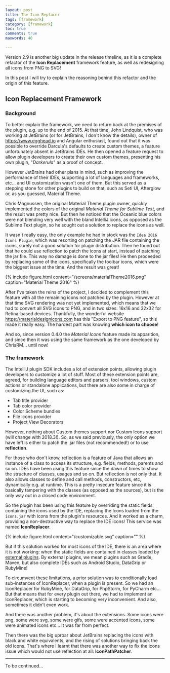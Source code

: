 ```yaml
---
layout: post
title: The Icon Replacer
tags: [framework]
category: [framework]
toc: true
comments: true
maxwords: 40

---
```


Version 2.9 is another big update in the release timeline, as it is a complete refactor of the **Icon Replacement** framework feature, as well as redesigning all icons from PNG to SVG!

In this post I will try to explain the reasoning behind this refactor and the origin of this feature.

## Icon Replacement Framework

### Background

To better explain the framework, we need to return back at the premises of the plugin, e.g. up to the end of 2015. At that time, John Lindquist, who was working at JetBrains (or for JetBrains, I don't know the details), owner of https://www.egghead.io and Angular enthusiast, found out that it was possible to override Darcula's defaults to create custom themes, a feature unfortunately absent in JetBrains IDEs. He then opened a feature request to allow plugin developers to create their own custom themes, presenting his own plugin, "_Darkerula_" as a proof of concept.

However JetBrains had other plans in mind, such as improving the performance of their IDEs, supporting a lot of languages and frameworks, etc... and UI customization wasn't one of them. But this served as a stepping stone for other plugins to build on that, such as Seti UI, Afterglow or, as you guessed, Material Theme.

Chris Magnussen, the original Material Theme plugin owner, quickly implemented the colors of the original _Material Theme for Sublime Text_, and the result was pretty nice. But then he noticed that the Oceanic blue colors were not blending very well with the bland IntelliJ icons, as opposed as the Sublime Text plugin, so he sought out a solution to replace the icons as well.

It wasn't really easy, the only example he had in stock was the `Idea 2016 Icons Plugin`, which was resorting on patching the JAR file containing the icons, surely not a good solution for plugin distribution. Then he found out that he could use reflection to patch the icons at start, instead of patching the jar file. This way no damage is done to the jar files! He then proceeded by replacing some of the icons, specifically the toolbar icons, which were the biggest issue at the time. And the result was great!

{% include figure.html content="/screens/materialTheme2016.png" caption="Material Theme 2016" %}

After I've taken the reins of the project, I decided to complement this feature with all the remaining icons not patched by the plugin. However at that time SVG rendering was not yet implemented, which means that we had to convert all SVG icons to PNG, and in two sizes: 16x16 and 32x32 for Retina-based devices. Thankfully, the wonderful website https://materialdesignicons.com has this "Export to PNG feature", so this made it really easy. The hardest part was knowing __which icon to choose__!

And so, since version 0.4.0 the _Material Icons_ feature made its apparition, and since then it was using the same framework as the one developed by ChrisRM... until now!

### The framework

The IntelliJ plugin SDK includes a lot of extension points, allowing plugin developers to customize a lot of stuff. Most of these extension points are, agreed, for building language editors and parsers, tool windows, custom actions or standalone applications, but there are also some in charge of customizing the UI, such as:
- Tab title provider
- Tab color provider
- Color Scheme bundles
- File icons provider
- Project View Decorators

However, nothing about Custom themes support nor Custom Icons support (will change with 2018.3!). So, as we said previously, the only option we have left is either to patch the .jar files (not recommended!) or to use **reflection**.

For those who don't know, reflection is a feature of Java that allows an instance of a class to access its structure, e.g. fields, methods, parents and so on. IDEs have been using this feature since the dawn of times to show the structure of classes, usages and so on. But reflection is not only that. It also allows classes to define and call methods, constructors, etc, dynamically e.g. at runtime. This is a pretty insecure feature since it is basically tampering with the classes (as opposed as the sources), but is the only way out in a closed code environment.

So the plugin has been using this feature by overriding the static fields containing the icons used by the IDE, replacing the Icons loaded from the `icons.jar` with icons from the plugin's resources. And it worked as a charm, providing a non-destructive way to replace the IDE icons! This service was named **IconReplacer**.

{% include figure.html content="/customizable.svg" caption="" %}

But if this solution worked for most icons of the IDE, there is an area where it is not working: when the static fields are contained in classes loaded by <u>external plugins</u>. By external plugins, we mean plugins such as Gradle, Maven, but also complete IDEs such as Android Studio, DataGrip or RubyMine!

To circumvent these limitations, a prior solution was to conditionally load sub-instances of IconReplacer, when a plugin is present. So we had an IconReplacer for RubyMine, for DataGrip, for PhpStorm, for PyCharm etc... But that means that for every plugin out there, we had to implement an IconReplacer, which is starting to becoming very inconvenient. And also, sometimes it didn't even work.

And there was another problem, it's about the extensions. Some icons were png, some were svg, some were gifs, some were accented icons, some were animated icons etc... It was far from perfect.

Then there was the big uproar about JetBrains replacing the icons with black and white equivalents, and the rising of solutions bringing back the old icons. That's where I learnt that there was another way to fix the icons issue which would not use reflection at all: **IconPathPatcher**.

----
To be continued...
